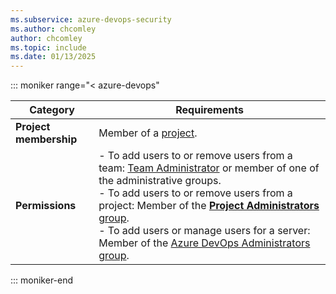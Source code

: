 ```yaml
---
ms.subservice: azure-devops-security
ms.author: chcomley
author: chcomley
ms.topic: include
ms.date: 01/13/2025
---
```


::: moniker range="< azure-devops"  

| Category | Requirements |
|--------------|-------------|
| **Project membership**|  Member of a [project](../organizations/projects/create-project.md). |
| **Permissions**| - To add users to or remove users from a team: [Team Administrator](../organizations/settings/add-team-administrator.md) or member of one of the administrative groups.<br>- To add users to or remove users from a project: Member of the [**Project Administrators** group](../organizations/security/change-project-level-permissions.md).<br>- To add users or manage users for a server: Member of the [Azure DevOps Administrators group](/azure/devops/server/admin/add-administrator).|

::: moniker-end
